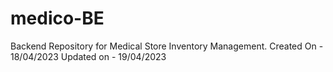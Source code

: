 # medico-BE
Backend Repository for Medical Store Inventory Management.
Created On - 18/04/2023
Updated on - 19/04/2023